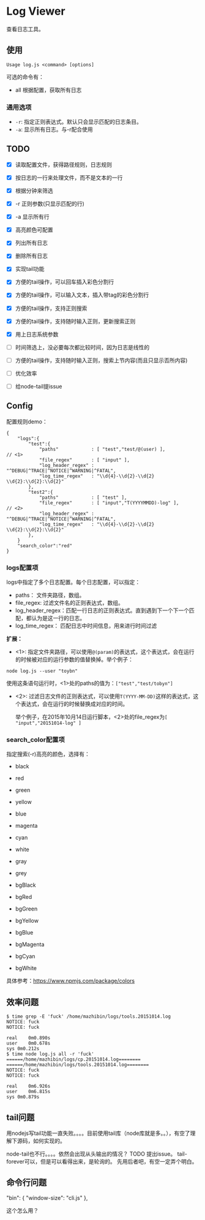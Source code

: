 # Log Viewer

查看日志工具。

## 使用

```
Usage log.js <command> [options]
```

可选的命令有：
- all 根据配置，获取所有日志

### 通用选项

- `-r`: 指定正则表达式。默认只会显示匹配的日志条目。
- `-a`: 显示所有日志。与-r配合使用

## TODO
- [x] 读取配置文件，获得路径规则，日志规则
- [x] 按日志的一行来处理文件，而不是文本的一行
- [x] 根据分钟来筛选
- [x] -r 正则参数(只显示匹配的行)
- [x] -a 显示所有行
- [x] 高亮颜色可配置
- [x] 列出所有日志
- [x] 删除所有日志
- [x] 实现tail功能
- [x] 方便的tail操作，可以回车插入彩色分割行
- [x] 方便的tail操作，可以输入文本，插入带tag的彩色分割行
- [x] 方便的tail操作，支持正则搜索
- [x] 方便的tail操作，支持随时输入正则，更新搜索正则
- [x] 用上日志系统参数

- [ ] 时间筛选上，没必要每次都比较时间，因为日志是线性的
- [ ] 方便的tail操作，支持随时输入正则，搜索上节内容(而且只显示否所内容)
- [ ] 优化效率
- [ ] 给node-tail提issue

## Config

配置规则demo：

```
{
	"logs":{
		"test":{
			"paths"            : [ "test","test/@(user) ],                     // <1>
			"file_regex"       : [ "input" ],                   
			"log_header_regex" : "^DEBUG|^TRACE|^NOTICE|^WARNING|^FATAL",
			"log_time_regex"   : "\\d{4}-\\d{2}-\\d{2} \\d{2}:\\d{2}:\\d{2}"
		},
		"test2":{
			"paths"            : [ "test" ],                          
			"file_regex"       : [ "input","T(YYYYMMDD)-log" ],                  // <2>
			"log_header_regex" : "^DEBUG|^TRACE|^NOTICE|^WARNING|^FATAL",
			"log_time_regex"   : "\\d{4}-\\d{2}-\\d{2} \\d{2}:\\d{2}:\\d{2}"
		},
	}
	"search_color":"red"
}
```

### logs配置项

logs中指定了多个日志配置。每个日志配置，可以指定：
- paths： 文件夹路径，数组。
- file_regex: 过滤文件名的正则表达式，数组。
- log_header_regex：匹配一行日志的正则表达式。直到遇到下一个下一个匹配，都认为是这一行的日志。
- log_time_regex： 匹配日志中时间信息，用来进行时间过滤

**扩展：**

- <1>: 指定文件夹路径，可以使用`@(param)`的表达式，这个表达式，会在运行的时候被对应的运行参数的值替换掉。举个例子：

```
node log.js --user "toybn"
```

使用这条语句运行时，<1>处的paths的值为：`["test","test/tobyn"]`

- <2>: 过滤日志文件的正则表达式，可以使用`T(YYYY-MM-DD)`这样的表达式，这个表达式，会在运行的时候替换成对应的时间。
  
  举个例子，在2015年10月14日运行脚本，<2>处的file_regex为`[ "input","20151014-log" ]`

### search_color配置项

指定搜索(-r)高亮的颜色，选择有：

- black
- red
- green
- yellow
- blue
- magenta
- cyan
- white
- gray
- grey

- bgBlack
- bgRed
- bgGreen
- bgYellow
- bgBlue
- bgMagenta
- bgCyan
- bgWhite

具体参考：https://www.npmjs.com/package/colors

## 效率问题

```
$ time grep -E 'fuck' /home/mazhibin/logs/tools.20151014.log
NOTICE: fuck
NOTICE: fuck

real	0m0.890s
user	0m0.678s
sys	0m0.212s
$ time node log.js all -r 'fuck'
======/home/mazhibin/logs/cp.20151014.log========
======/home/mazhibin/logs/tools.20151014.log========
NOTICE: fuck
NOTICE: fuck

real	0m6.926s
user	0m6.815s
sys	0m0.879s
```

## tail问题

用nodejs写tail功能一直失败。。。。目前使用tail库（node库就是多。。），有空了理解下源码，如何实现的。

node-tail也不行。。。。依然会出现从头输出的情况？ TODO 提出issue。
tail-forever可以，但是可以看得出来，是轮询的。
先用后者吧，有空一定弄个明白。

## 命令行问题

"bin": {
    "window-size": "cli.js"
  },

这个怎么用？

